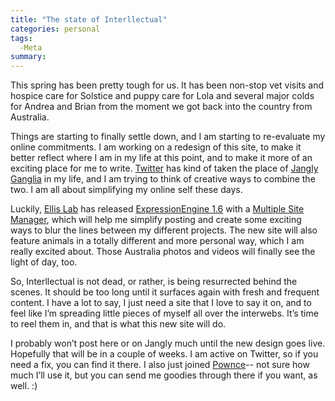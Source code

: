 ```yaml
---
title: "The state of Interllectual"
categories: personal
tags:
  -Meta
summary: 
---
```

<p>This spring has been pretty tough for us.  It has been non-stop vet visits and hospice care for Solstice and puppy care for Lola and several major colds for Andrea and Brian from the moment we got back into the country from Australia.  </p>

<p>Things are starting to finally settle down, and I am starting to re-evaluate my online commitments.  I am working on a redesign of this site, to make it better reflect where I am in my life at this point, and to make it more of an exciting place for me to write.  <a href="http://twitter.com/andrea">Twitter</a> has kind of taken the place of <a href="http://janglyganglia.com">Jangly Ganglia</a> in my life, and I am trying to think of creative ways to combine the two.  I am all about simplifying my online self these days.</p>

<p>Luckily, <a href="http://ellislab.com/">Ellis Lab</a> has released <a href="http://expressionengine.com/">ExpressionEngine 1.6</a> with a <a href="http://expressionengine.com/downloads/details/multiple_site_manager/">Multiple Site Manager</a>, which will help me simplify posting and create some exciting ways to blur the lines between my different projects.  The new site will also feature animals in a totally different and more personal way, which I am really excited about.  Those Australia photos and videos will finally see the light of day, too.</p>

<p>So, Interllectual is not dead, or rather, is being resurrected behind the scenes.  It should be too long until it surfaces again with fresh and frequent content.  I have a lot to say, I just need a site that I love to say it on, and to feel like I&#8217;m spreading little pieces of myself all over the interwebs.  It&#8217;s time to reel them in, and that is what this new site will do.</p>

<p>I probably won&#8217;t post here or on Jangly much until the new design goes live.  Hopefully that will be in a couple of weeks.  I am active on Twitter, so if you need a fix, you can find it there.  I also just joined <a href="http://pownce.com/asarbogast/public/">Pownce</a>-- not sure how much I&#8217;ll use it, but you can send me goodies through there if  you want, as well. :)</p>

